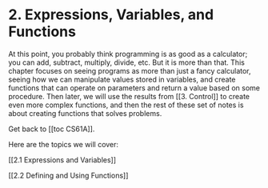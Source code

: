 # 2. Expressions, Variables, and Functions
At this point, you probably think programming is as good as a calculator; you can add, subtract, multiply, divide, etc. But it is more than that. This chapter focuses on seeing programs as more than just a fancy calculator, seeing how we can manipulate values stored in variables, and create functions that can operate on parameters and return a value based on some procedure. Then later, we will use the results from [[3. Control]] to create even more complex functions, and then the rest of these set of notes is about creating functions that solves problems. 

Get back to [[toc CS61A]].

Here are the topics we will cover:

[[2.1 Expressions and Variables]]

[[2.2 Defining and Using Functions]]
